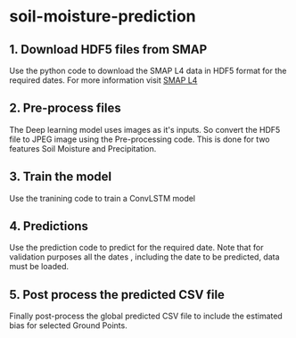 # soil-moisture-prediction

## 1. Download HDF5 files from SMAP
Use the python code to download the SMAP L4 data in HDF5 format for the required dates. For more information visit [SMAP L4](https://nsidc.org/data/spl4smgp/versions/6)

## 2. Pre-process files
The Deep learning model uses images as it's inputs. So convert the HDF5 file to JPEG image using the Pre-processing code. This is done for two features Soil Moisture and Precipitation.

## 3. Train the model
Use the tranining code to train a ConvLSTM model

## 4. Predictions
Use the prediction code to predict for the required date. Note that for validation purposes all the dates , including the date to be predicted, data must be loaded.

## 5. Post process the predicted CSV file
Finally post-process the global predicted CSV file to include the estimated bias for selected Ground Points.
